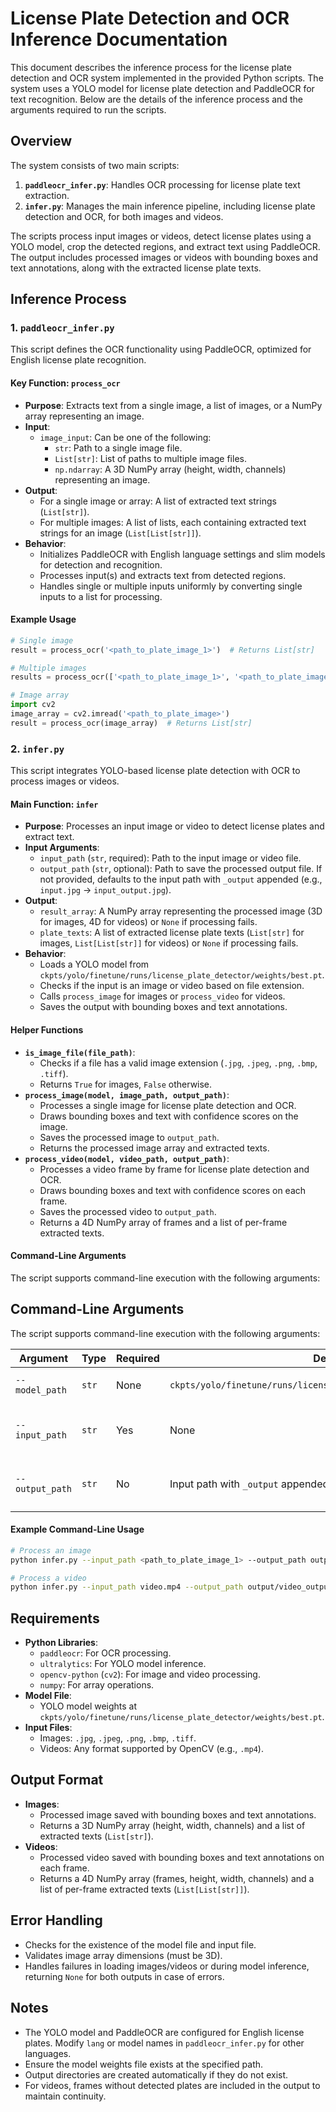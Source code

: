 # License Plate Detection and OCR Inference Documentation

This document describes the inference process for the license plate detection and OCR system implemented in the provided Python scripts. The system uses a YOLO model for license plate detection and PaddleOCR for text recognition. Below are the details of the inference process and the arguments required to run the scripts.

## Overview

The system consists of two main scripts:
1. **`paddleocr_infer.py`**: Handles OCR processing for license plate text extraction.
2. **`infer.py`**: Manages the main inference pipeline, including license plate detection and OCR, for both images and videos.

The scripts process input images or videos, detect license plates using a YOLO model, crop the detected regions, and extract text using PaddleOCR. The output includes processed images or videos with bounding boxes and text annotations, along with the extracted license plate texts.

## Inference Process

### 1. `paddleocr_infer.py`

This script defines the OCR functionality using PaddleOCR, optimized for English license plate recognition.

#### Key Function: `process_ocr`
- **Purpose**: Extracts text from a single image, a list of images, or a NumPy array representing an image.
- **Input**:
  - `image_input`: Can be one of the following:
    - `str`: Path to a single image file.
    - `List[str]`: List of paths to multiple image files.
    - `np.ndarray`: A 3D NumPy array (height, width, channels) representing an image.
- **Output**:
  - For a single image or array: A list of extracted text strings (`List[str]`).
  - For multiple images: A list of lists, each containing extracted text strings for an image (`List[List[str]]`).
- **Behavior**:
  - Initializes PaddleOCR with English language settings and slim models for detection and recognition.
  - Processes input(s) and extracts text from detected regions.
  - Handles single or multiple inputs uniformly by converting single inputs to a list for processing.

#### Example Usage
```python
# Single image
result = process_ocr('<path_to_plate_image_1>')  # Returns List[str]

# Multiple images
results = process_ocr(['<path_to_plate_image_1>', '<path_to_plate_image_2>', '<path_to_plate_image_3>'])  # Returns List[List[str]]

# Image array
import cv2
image_array = cv2.imread('<path_to_plate_image>')
result = process_ocr(image_array)  # Returns List[str]
```

### 2. `infer.py`

This script integrates YOLO-based license plate detection with OCR to process images or videos.

#### Main Function: `infer`
- **Purpose**: Processes an input image or video to detect license plates and extract text.
- **Input Arguments**:
  - `input_path` (`str`, required): Path to the input image or video file.
  - `output_path` (`str`, optional): Path to save the processed output file. If not provided, defaults to the input path with `_output` appended (e.g., `input.jpg` → `input_output.jpg`).
- **Output**:
  - `result_array`: A NumPy array representing the processed image (3D for images, 4D for videos) or `None` if processing fails.
  - `plate_texts`: A list of extracted license plate texts (`List[str]` for images, `List[List[str]]` for videos) or `None` if processing fails.
- **Behavior**:
  - Loads a YOLO model from `ckpts/yolo/finetune/runs/license_plate_detector/weights/best.pt`.
  - Checks if the input is an image or video based on file extension.
  - Calls `process_image` for images or `process_video` for videos.
  - Saves the output with bounding boxes and text annotations.

#### Helper Functions
- **`is_image_file(file_path)`**:
  - Checks if a file has a valid image extension (`.jpg`, `.jpeg`, `.png`, `.bmp`, `.tiff`).
  - Returns `True` for images, `False` otherwise.
- **`process_image(model, image_path, output_path)`**:
  - Processes a single image for license plate detection and OCR.
  - Draws bounding boxes and text with confidence scores on the image.
  - Saves the processed image to `output_path`.
  - Returns the processed image array and extracted texts.
- **`process_video(model, video_path, output_path)`**:
  - Processes a video frame by frame for license plate detection and OCR.
  - Draws bounding boxes and text with confidence scores on each frame.
  - Saves the processed video to `output_path`.
  - Returns a 4D NumPy array of frames and a list of per-frame extracted texts.

#### Command-Line Arguments
The script supports command-line execution with the following arguments:
## Command-Line Arguments
The script supports command-line execution with the following arguments:

| Argument        | Type | Required | Default | Description                                                                 | Example                                   |
|-----------------|------|----------|---------|-----------------------------------------------------------------------------|-------------------------------------------|
| `--model_path`  | `str` | None| `ckpts/yolo/finetune/runs/license_plate_detector/weights/best.pt`| Path to the model file.                                      | `--model_path <path_to_model_path>` or `--model_path best.pt` |
| `--input_path`  | `str` | Yes      | None    | Path to the input image or video file.                                      | `--input_path <path_to_plate_image_1>` or `--input_path video.mp4` |
| `--output_path` | `str` | No       | Input path with `_output` appended | Path to save the processed output file. | `--output_path output/plate_output.jpg` |

#### Example Command-Line Usage
```bash
# Process an image
python infer.py --input_path <path_to_plate_image_1> --output_path output/plate_output.jpg

# Process a video
python infer.py --input_path video.mp4 --output_path output/video_output.mp4
```

## Requirements
- **Python Libraries**:
  - `paddleocr`: For OCR processing.
  - `ultralytics`: For YOLO model inference.
  - `opencv-python` (`cv2`): For image and video processing.
  - `numpy`: For array operations.
- **Model File**:
  - YOLO model weights at `ckpts/yolo/finetune/runs/license_plate_detector/weights/best.pt`.
- **Input Files**:
  - Images: `.jpg`, `.jpeg`, `.png`, `.bmp`, `.tiff`.
  - Videos: Any format supported by OpenCV (e.g., `.mp4`).

## Output Format
- **Images**:
  - Processed image saved with bounding boxes and text annotations.
  - Returns a 3D NumPy array (height, width, channels) and a list of extracted texts (`List[str]`).
- **Videos**:
  - Processed video saved with bounding boxes and text annotations on each frame.
  - Returns a 4D NumPy array (frames, height, width, channels) and a list of per-frame extracted texts (`List[List[str]]`).

## Error Handling
- Checks for the existence of the model file and input file.
- Validates image array dimensions (must be 3D).
- Handles failures in loading images/videos or during model inference, returning `None` for both outputs in case of errors.

## Notes
- The YOLO model and PaddleOCR are configured for English license plates. Modify `lang` or model names in `paddleocr_infer.py` for other languages.
- Ensure the model weights file exists at the specified path.
- Output directories are created automatically if they do not exist.
- For videos, frames without detected plates are included in the output to maintain continuity.
